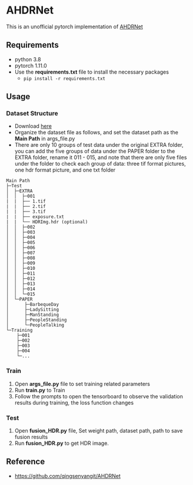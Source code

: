 # AHDRNet

This is an unofficial pytorch implementation of [AHDRNet](https://www.researchgate.net/publication/332603952_Attention-guided_Network_for_Ghost-free_High_Dynamic_Range_Imaging)

## Requirements
* python 3.8
* pytorch 1.11.0
* Use the **requirements.txt** file to install the necessary packages
  * `pip install -r requirements.txt`

## Usage
### Dataset Structure
* Download [here](https://cseweb.ucsd.edu/~viscomp/projects/SIG17HDR/) 
* Organize the dataset file as follows, and set the dataset path as the **Main Path** in args_file.py
* There are only 10 groups of test data under the original EXTRA folder, you can add the five groups of data under the PAPER folder to the EXTRA folder, rename it 011 - 015, and note that there are only five files under the folder to check each group of data: three tif format pictures, one hdr format picture, and one txt folder
```commandline
Main Path
├─Test
│  ├─EXTRA
│  │  ├─001
|  |  ├── 1.tif
|  |  ├── 2.tif
|  |  ├── 3.tif
|  |  ├── exposure.txt
|  |  └── HDRImg.hdr (optional)
│  │  ├─002
│  │  ├─003
│  │  ├─004
│  │  ├─005
│  │  ├─006
│  │  ├─007
│  │  ├─008
│  │  ├─009
│  │  ├─010
│  │  ├─011
│  │  ├─012
│  │  ├─013
│  │  ├─014
│  │  └─015
│  └─PAPER
│      ├─BarbequeDay
│      ├─LadySitting
│      ├─ManStanding
│      ├─PeopleStanding
│      └─PeopleTalking
└─Training
    ├─001
    ├─002
    ├─003
    ├─004
    └─...

```


### Train
1. Open **args_file.py** file to set training related parameters
2. Run **train.py** to Train
3. Follow the prompts to open the tensorboard to observe the validation results during training, the loss function changes

### Test
1. Open **fusion_HDR.py** file, Set weight path, dataset path, path to save fusion results
2. Run **fusion_HDR.py** to get HDR image.

## Reference
* https://github.com/qingsenyangit/AHDRNet
